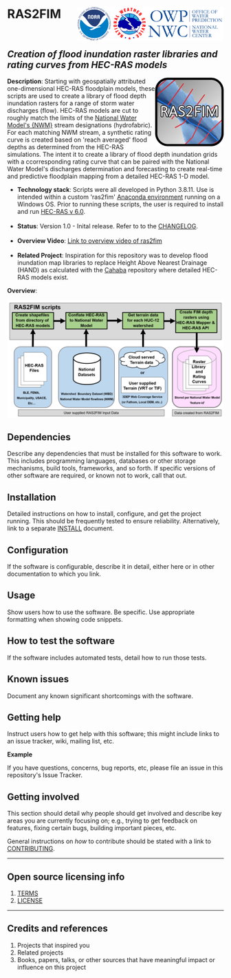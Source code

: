 # RAS2FIM <img src="https://github.com/NOAA-OWP/ras2fim/blob/master/doc/ras2fim_agency_20211018.png" align="right" alt="ras2fim agency" height="80"> <br> <br>
## <i>Creation of flood inundation raster libraries and rating curves from HEC-RAS models </i>

<img src="https://github.com/NOAA-OWP/ras2fim/blob/master/doc/ras2fim_logo_20211018.png" align="right"
     alt="ras2fim logo" width="160" height="160">

**Description**:  Starting with geospatially attributed one-dimensional HEC-RAS floodplain models, these scripts are used to create a library of flood depth inundation rasters for a range of storm water discharges (flow).  HEC-RAS models are cut to roughly match the limits of the [National Water Model's {NWM}](https://water.noaa.gov/about/nwm) stream designations (hydrofabric).  For each matching NWM stream, a synthetic rating curve is created based on 'reach averaged' flood depths as determined from the HEC-RAS simulations.  The intent it to create a library of flood depth inundation grids with a ccorresponding rating curve that can be paired with the National Water Model's discharges determination and forecasting to create real-time and predictive floodplain mapping from a detailed HEC-RAS 1-D model.

  - **Technology stack**: Scripts were all developed in Python 3.8.11.  Use is intended within a custom 'ras2fim' [Anaconda environment](https://www.anaconda.com/products/individual) running on a Windows OS.  Prior to running these scripts, the user is required to install and run [HEC-RAS v 6.0](https://www.hec.usace.army.mil/software/hec-ras/download.aspx).<br><br>
  - **Status**:  Version 1.0 - Inital release.  Refer to to the [CHANGELOG](CHANGELOG.md).<br><br>
  - **Overview Video**: [Link to overview video of ras2fim]()<br><br>
  - **Related Project**:  Inspiration for this repository was to develop flood inundation map libraries to replace Height Above Nearest Drainage (HAND) as calculated with the [Cahaba](https://github.com/NOAA-OWP/cahaba) repository where detailed HEC-RAS models exist.


**Overview**:

![](https://github.com/NOAA-OWP/ras2fim/blob/master/doc/ras2fim_overview.png)


## Dependencies

Describe any dependencies that must be installed for this software to work.
This includes programming languages, databases or other storage mechanisms, build tools, frameworks, and so forth.
If specific versions of other software are required, or known not to work, call that out.

## Installation

Detailed instructions on how to install, configure, and get the project running.
This should be frequently tested to ensure reliability. Alternatively, link to
a separate [INSTALL](INSTALL.md) document.

## Configuration

If the software is configurable, describe it in detail, either here or in other documentation to which you link.

## Usage

Show users how to use the software.
Be specific.
Use appropriate formatting when showing code snippets.

## How to test the software

If the software includes automated tests, detail how to run those tests.

## Known issues

Document any known significant shortcomings with the software.

## Getting help

Instruct users how to get help with this software; this might include links to an issue tracker, wiki, mailing list, etc.

**Example**

If you have questions, concerns, bug reports, etc, please file an issue in this repository's Issue Tracker.

## Getting involved

This section should detail why people should get involved and describe key areas you are
currently focusing on; e.g., trying to get feedback on features, fixing certain bugs, building
important pieces, etc.

General instructions on _how_ to contribute should be stated with a link to [CONTRIBUTING](CONTRIBUTING.md).


----

## Open source licensing info
1. [TERMS](TERMS.md)
2. [LICENSE](LICENSE)


----

## Credits and references

1. Projects that inspired you
2. Related projects
3. Books, papers, talks, or other sources that have meaningful impact or influence on this project

